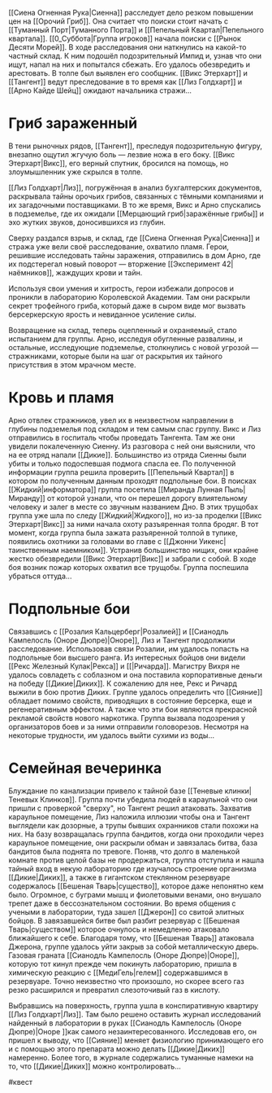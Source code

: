 [[Сиена Огненная Рука|Сиенна]] расследует дело резком повышении цен на [[Орочий Гриб]]. Она считает что поиски стоит начать с [[Туманный Порт|Туманного Порта]]  и [[Пепельный Квартал|Пепельного квартала]].
 [[0_Суббота|Группа игроков]] начала поиски с [[Рынок Десяти Морей]]. В ходе расследования они наткнулись на какой-то частный склад. К ним подошёл подозрительный Импид и, узнав что они ищут, напал на них и попытался сбежать. Его удалось обезвредить и арестовать. В толпе был выявлен его сообщник. [[Викс Этерхарт]] и [[Тангент]] ведут преследование в то время как [[Лиз Голдхарт]] и [[Арно Кайде Шейц]] ожидают начальника стражи...

# Гриб зараженный
В тени рыночных рядов, [[Тангент]], преследуя подозрительную фигуру, внезапно ощутил жгучую боль — лезвие ножа в его боку. [[Викс Этерхарт|Викс]], его верный спутник, бросился на помощь, но злоумышленник уже скрылся в толпе.

[[Лиз Голдхарт|Лиз]], погружённая в анализ бухгалтерских документов, раскрывала тайны орочьих грибов, связанных с тёмными компаниями и их загадочными поставщиками. В то же время, Викс и Арно спускались в подземелье, где их ожидали [[Мерцающий гриб|заражённые грибы]] и эхо жутких звуков, доносившихся из глубин.

Сверху раздался взрыв, и склад, где [[Сиена Огненная Рука|Сиенна]] и стража уже вели своё расследование, охватило пламя. Герои, решившие исследовать тайны заражения, отправились в дом Арно, где их подстерегал новый поворот — вторжение [[Эксперимент 42|наёмников]], жаждущих крови и тайн.

Используя свои умения и хитрость, герои избежали допросов и проникли в лабораторию Королевской Академии. Там они раскрыли секрет трофейного гриба, который даже в сыром виде мог вызвать берсеркерскую ярость и невиданное усиление силы.

Возвращение на склад, теперь оцепленный и охраняемый, стало испытанием для группы. Арно, исследуя обугленные развалины, и остальные, исследующие подземелье, столкнулись с новой угрозой — стражниками, которые были на шаг от раскрытия их тайного присутствия в этом мрачном месте.

# Кровь и пламя
Арно отвлек стражников, увел их в неизвестном направлении в глубины подземелья под складом и тем самым спас группу.
Викс и Лиз отправились в госпиталь чтобы проведать Тангента. Там же они увидели покалеченную Сиенну. Из разговора с ней они выяснили, что на ее отряд напали [[Дикие]]. Большинство из отряда Сиенны были убиты и только подоспевшая подмога спасла ее.
По полученной информации группа решила проверить [[Пепельный Квартал]] в котором по полученным данным проходят подпольные бои. В поисках [[Жидкий|информатора]] группа посетила [[Миранда Лунная Пыль|Миранду]] от которой узнали, что он перешел дорогу влиятельному человеку и залег в месте со звучным названием Дно. В этих трущобах группа уже шла по следу [[Жидкий|Жидкого]], но из-за проделки [[Викс Этерхарт|Викс]] за ними начала охоту разъяренная толпа бродяг. В тот момент, когда группа была зажата разъяренной толпой в тупике, появились охотники за головами во главе с [[Джонни Уикенс|таинственным наемником]]. Устранив большинство нищих, они крайне жестко обезвредили [[Викс Этерхарт|Викс]] и забрали с собой. В ходе боя возник пожар которых охватил все трущобы. Группа поспешила убраться оттуда...


# Подпольные бои

Связавшись с [[Розалия Кальцерберг|Розалией]] и [[Сианодль Кампелосль (Оноре Дюпре)|Оноре]], Лиз и Тангент продолжили расследование. 
Использовав связи Розалии, им удалось попасть на подпольные бои высшего ранга. Из интересных бойцов они видели [[Рекс Железный Кулак|Рекса]] и [[|Ричарда]]. Магистру Вихря не удалось совладеть с соблазном и она поставила корпоративные деньги на победу [[Дикие|Диких]]. К сожалению для нее, Рекс и Ричард выжили в бою против Диких. Группе удалось определить что [[Сияние]] обладает помимо свойств, приводящих в состояние берсерка, еще и регенеративным эффектом. А также что эти бои являются прекрасной рекламой свойств нового наркотика. Группа вызвала подозрения у организаторов боев и за ними отправили головорезов. Несмотря на некоторые трудности, им удалось выйти сухими из воды...


# Семейная вечеринка
Блуждание по канализации привело к тайной базе [[Теневые клинки|Теневых Клинков]]. Группа почти убедила людей в караульной что они пришли с проверкой "сверху", но Тангент решил атаковать. 
Захватив караульное помещение, Лиз наложила иллюзии чтобы она и Тангент выглядели как дозорные, а трупы бывших охранников стали похожи на них. На базу возвращалась группа бандитов, когда они проходили через караульное помещение, они раскрыли обман и завязалась битва, база бандитов была поднята по тревоге.
Поняв, что долго в маленькой комнате против целой базы не продержаться, группа отступила и нашла тайный вход в некую лабораторию где изучалось строение организма [[Дикие|Диких]], а также в гигантском стеклянном резервуаре содержалось [[Бешеная Тварь|существо]], которое даже непонятно кем было. Огромное, с буграми мышц и фиолетовыми венами, оно внушало трепет даже в бессознательном состоянии. Во время общения с учеными в лаборатории, туда зашел [[Джерон]] со свитой элитных бойцов. 
В завязавшейся битве был разбит резервуар с [[Бешеная Тварь|существом]] которое очнулось и немедленно атаковало ближайшего к себе. Благодаря тому, что [[Бешеная Тварь]] атаковала Джерона, группе удалось уйти закрыв за собой металлическую дверь. Газовая граната [[Сианодль Кампелосль (Оноре Дюпре)|Оноре]], которую тот кинул прежде чем покинуть лабораторию, пришла в химическую реакцию с [[МедиГель|гелем]] содержавшимся в резервуаре. Точно неизвестно что произошло, но скорее всего газ резко расширился и превратил слезоточивый газ в кислоту.

Выбравшись на поверхность, группа ушла в конспиративную квартиру [[Лиз Голдхарт|Лиз]]. Там было решено оставить журнал исследований найденный в лаборатории в руках [[Сианодль Кампелосль (Оноре Дюпре)|Оноре ]]как самого незаинтересованного. Исследовав его, он пришел к выводу, что [[Сияние]] меняет физиологию принимающего его и с помощью этого препарата можно делать [[Дикие|Диких]] намеренно. Более того, в журнале содержались туманные намеки на то, что [[Дикие|Диких]] можно контролировать...


#квест
